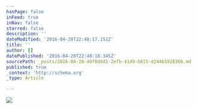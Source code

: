 ```yaml
---
hasPage: false
inFeed: true
inNav: false
starred: false
description: ''
dateModified: '2016-04-20T22:48:17.151Z'
title: ''
author: []
datePublished: '2016-04-20T22:48:18.345Z'
sourcePath: _posts/2016-04-20-40f0ddd1-2efb-41d9-b615-d244b5928366.md
published: true
_context: 'http://schema.org'
_type: Article

---
```

![](https://the-grid-user-content.s3-us-west-2.amazonaws.com/84eec596-51ad-47d7-ae8b-0be509201509.jpg)